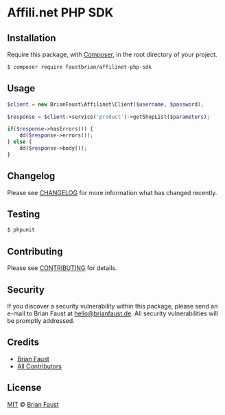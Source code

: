 # Affili.net PHP SDK

## Installation

Require this package, with [Composer](https://getcomposer.org/), in the root directory of your project.

``` bash
$ composer require faustbrian/affilinet-php-sdk
```

## Usage

```php
$client = new BrianFaust\Affilinet\Client($username, $password);

$response = $client->service('product')->getShopList($parameters);

if($response->hasErrors()) {
    dd($response->errors());
} else {
    dd($response->body());
}
```

## Changelog

Please see [CHANGELOG](CHANGELOG.md) for more information what has changed recently.

## Testing

``` bash
$ phpunit
```

## Contributing

Please see [CONTRIBUTING](CONTRIBUTING.md) for details.

## Security

If you discover a security vulnerability within this package, please send an e-mail to Brian Faust at hello@brianfaust.de. All security vulnerabilities will be promptly addressed.

## Credits

- [Brian Faust](https://github.com/faustbrian)
- [All Contributors](../../contributors)

## License

[MIT](LICENSE) © [Brian Faust](https://brianfaust.de)
